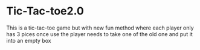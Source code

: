 # Tic-Tac-toe2.0
This is a tic-tac-toe game but with new fun method where each player only has 3 pices once use the player needs to take one of the old one and put it into an empty box
